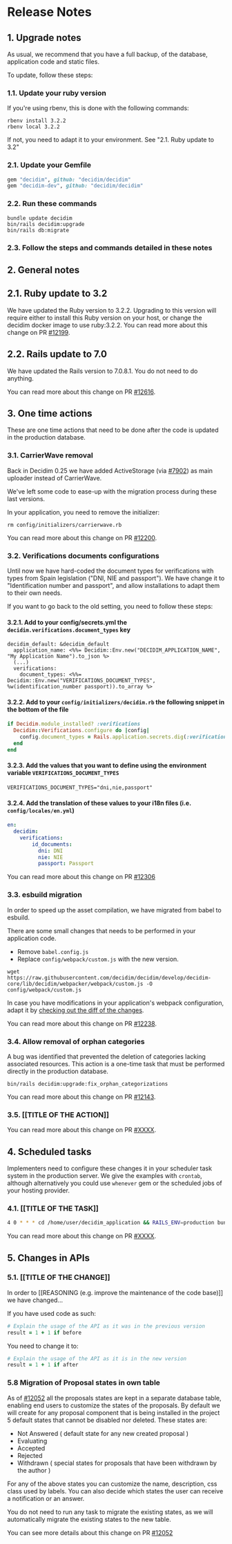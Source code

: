 # Release Notes

## 1. Upgrade notes

As usual, we recommend that you have a full backup, of the database, application code and static files.

To update, follow these steps:

### 1.1. Update your ruby version

If you're using rbenv, this is done with the following commands:

```console
rbenv install 3.2.2
rbenv local 3.2.2
```

If not, you need to adapt it to your environment. See "2.1. Ruby update to 3.2"

### 2.1. Update your Gemfile

```ruby
gem "decidim", github: "decidim/decidim"
gem "decidim-dev", github: "decidim/decidim"
```

### 2.2. Run these commands

```console
bundle update decidim
bin/rails decidim:upgrade
bin/rails db:migrate
```

### 2.3. Follow the steps and commands detailed in these notes

## 2. General notes

## 2.1. Ruby update to 3.2

We have updated the Ruby version to 3.2.2. Upgrading to this version will require either to install this Ruby version on your host, or change the decidim docker image to use ruby:3.2.2.
You can read more about this change on PR [#12199](https://github.com/decidim/decidim/pull/12199).

## 2.2. Rails update to 7.0

We have updated the Rails version to 7.0.8.1. You do not need to do anything.

You can read more about this change on PR [#12616](https://github.com/decidim/decidim/pull/12616).

## 3. One time actions

These are one time actions that need to be done after the code is updated in the production database.

### 3.1. CarrierWave removal

Back in Decidim 0.25 we have added ActiveStorage (via [\#7902](https://github.com/decidim/decidim/pull/7902)) as main uploader instead of CarrierWave.

We've left some code to ease-up with the migration process during these last versions.

In your application, you need to remove the initializer:

```console
rm config/initializers/carrierwave.rb
```

You can read more about this change on PR [\#12200](https://github.com/decidim/decidim/pull/12200).

### 3.2. Verifications documents configurations

Until now we have hard-coded the document types for verifications with types from Spain legislation ("DNI, NIE and passport"). We have change it to "Identification number and passport", and allow installations to adapt them to their own needs.

If you want to go back to the old setting, you need to follow these steps:

#### 3.2.1. Add to your config/secrets.yml the `decidim.verifications.document_types` key

```erb
decidim_default: &decidim_default
  application_name: <%%= Decidim::Env.new("DECIDIM_APPLICATION_NAME", "My Application Name").to_json %>
  (...)
  verifications:
    document_types: <%%= Decidim::Env.new("VERIFICATIONS_DOCUMENT_TYPES", %w(identification_number passport)).to_array %>
```

#### 3.2.2. Add to your `config/initializers/decidim.rb` the following snippet in the bottom of the file

```ruby
if Decidim.module_installed? :verifications
  Decidim::Verifications.configure do |config|
    config.document_types = Rails.application.secrets.dig(:verifications, :document_types).presence || %w(identification_number passport)
  end
end
```

#### 3.2.3. Add the values that you want to define using the environment variable `VERIFICATIONS_DOCUMENT_TYPES`

```env
VERIFICATIONS_DOCUMENT_TYPES="dni,nie,passport"
```

#### 3.2.4. Add the translation of these values to your i18n files (i.e. `config/locales/en.yml`)

```yaml
en:
  decidim:
    verifications:
        id_documents:
          dni: DNI
          nie: NIE
          passport: Passport
```

You can read more about this change on PR [\#12306](https://github.com/decidim/decidim/pull/12306)

### 3.3. esbuild migration

In order to speed up the asset compilation, we have migrated from babel to esbuild.

There are some small changes that needs to be performed in your application code.

- Remove `babel.config.js`
- Replace `config/webpack/custom.js` with the new version.

```console
wget https://raw.githubusercontent.com/decidim/decidim/develop/decidim-core/lib/decidim/webpacker/webpack/custom.js -O config/webpack/custom.js
```

In case you have modifications in your application's webpack configuration, adapt it by [checking out the diff of the changes](https://github.com/decidim/decidim/pull/12238/files#diff-0e64008beaded63d6fbb9696d091751b4a81cd29432cc608e9381c4fb054c980).

You can read more about this change on PR [\#12238](https://github.com/decidim/decidim/pull/12238).

### 3.4. Allow removal of orphan categories

A bug was identified that prevented the deletion of categories lacking associated resources. This action is a one-time task that must be performed directly in the production database.

```console
bin/rails decidim:upgrade:fix_orphan_categorizations
```

You can read more about this change on PR [\#12143](https://github.com/decidim/decidim/pull/12143).

### 3.5. [[TITLE OF THE ACTION]]

You can read more about this change on PR [\#XXXX](https://github.com/decidim/decidim/pull/XXXX).

## 4. Scheduled tasks

Implementers need to configure these changes it in your scheduler task system in the production server. We give the examples
 with `crontab`, although alternatively you could use `whenever` gem or the scheduled jobs of your hosting provider.

### 4.1. [[TITLE OF THE TASK]]

```bash
4 0 * * * cd /home/user/decidim_application && RAILS_ENV=production bundle exec rails decidim:TASK
```

You can read more about this change on PR [\#XXXX](https://github.com/decidim/decidim/pull/XXXX).

## 5. Changes in APIs

### 5.1. [[TITLE OF THE CHANGE]]

In order to [[REASONING (e.g. improve the maintenance of the code base)]] we have changed...

If you have used code as such:

```ruby
# Explain the usage of the API as it was in the previous version
result = 1 + 1 if before
```

You need to change it to:

```ruby
# Explain the usage of the API as it is in the new version
result = 1 + 1 if after
```

### 5.8 Migration of Proposal states in own table

As of [\#12052](https://github.com/decidim/decidim/pull/12052) all the proposals states are kept in a separate database table, enabling end users to customize the states of the proposals. By default we will create for any proposal component that is being installed in the project 5 default states that cannot be disabled nor deleted. These states are:

- Not Answered ( default state for any new created proposal )
- Evaluating
- Accepted
- Rejected
- Withdrawn ( special states for proposals that have been withdrawn by the author )

For any of the above states you can customize the name, description, css class used by labels. You can also decide which states the user can receive a notification or an answer.

You do not need to run any task to migrate the existing states, as we will automatically migrate the existing states to the new table.

You can see more details about this change on PR [\#12052](https://github.com/decidim/decidim/pull/12052)
